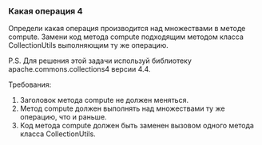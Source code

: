 
### Какая операция 4

Определи какая операция производится над множествами в методе compute.
Замени код метода compute подходящим методом класса CollectionUtils выполняющим ту же операцию.

P.S. Для решения этой задачи используй библиотеку apache.commons.collections4 версии 4.4.


Требования:
1.	Заголовок метода compute не должен меняться.
2.	Метод compute должен выполнять над множествами ту же операцию, что и раньше.
3.	Код метода compute должен быть заменен вызовом одного метода класса CollectionUtils.


